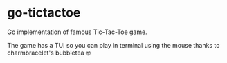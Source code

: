 # go-tictactoe
Go implementation of famous Tic-Tac-Toe game.

The game has a TUI so you can play in terminal using the mouse thanks to charmbracelet's bubbletea 🤓